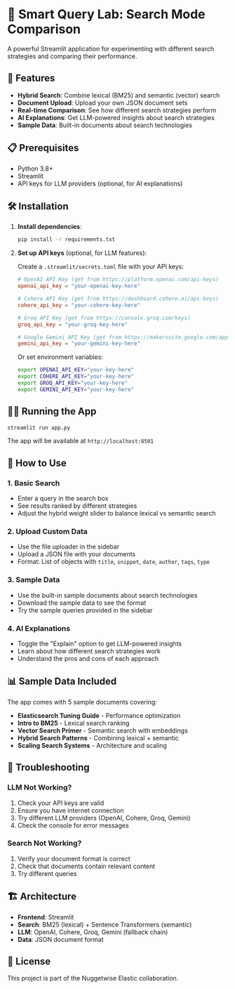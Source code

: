 # 🧪 Smart Query Lab: Search Mode Comparison

A powerful Streamlit application for experimenting with different search strategies and comparing their performance.

## 🚀 Features

- **Hybrid Search**: Combine lexical (BM25) and semantic (vector) search
- **Document Upload**: Upload your own JSON document sets
- **Real-time Comparison**: See how different search strategies perform
- **AI Explanations**: Get LLM-powered insights about search strategies
- **Sample Data**: Built-in documents about search technologies

## 📋 Prerequisites

- Python 3.8+
- Streamlit
- API keys for LLM providers (optional, for AI explanations)

## 🛠️ Installation

1. **Install dependencies**:
   ```bash
   pip install -r requirements.txt
   ```

2. **Set up API keys** (optional, for LLM features):
   
   Create a `.streamlit/secrets.toml` file with your API keys:
   ```toml
   # OpenAI API Key (get from https://platform.openai.com/api-keys)
   openai_api_key = "your-openai-key-here"
   
   # Cohere API Key (get from https://dashboard.cohere.ai/api-keys)
   cohere_api_key = "your-cohere-key-here"
   
   # Groq API Key (get from https://console.groq.com/keys)
   groq_api_key = "your-groq-key-here"
   
   # Google Gemini API Key (get from https://makersuite.google.com/app/apikey)
   gemini_api_key = "your-gemini-key-here"
   ```

   Or set environment variables:
   ```bash
   export OPENAI_API_KEY="your-key-here"
   export COHERE_API_KEY="your-key-here"
   export GROQ_API_KEY="your-key-here"
   export GEMINI_API_KEY="your-key-here"
   ```

## 🏃‍♂️ Running the App

```bash
streamlit run app.py
```

The app will be available at `http://localhost:8501`

## 🎯 How to Use

### 1. **Basic Search**
- Enter a query in the search box
- See results ranked by different strategies
- Adjust the hybrid weight slider to balance lexical vs semantic search

### 2. **Upload Custom Data**
- Use the file uploader in the sidebar
- Upload a JSON file with your documents
- Format: List of objects with `title`, `snippet`, `date`, `author`, `tags`, `type`

### 3. **Sample Data**
- Use the built-in sample documents about search technologies
- Download the sample data to see the format
- Try the sample queries provided in the sidebar

### 4. **AI Explanations**
- Toggle the "Explain" option to get LLM-powered insights
- Learn about how different search strategies work
- Understand the pros and cons of each approach

## 📊 Sample Data Included

The app comes with 5 sample documents covering:
- **Elasticsearch Tuning Guide** - Performance optimization
- **Intro to BM25** - Lexical search ranking
- **Vector Search Primer** - Semantic search with embeddings
- **Hybrid Search Patterns** - Combining lexical + semantic
- **Scaling Search Systems** - Architecture and scaling

## 🔧 Troubleshooting

### LLM Not Working?
1. Check your API keys are valid
2. Ensure you have internet connection
3. Try different LLM providers (OpenAI, Cohere, Groq, Gemini)
4. Check the console for error messages

### Search Not Working?
1. Verify your document format is correct
2. Check that documents contain relevant content
3. Try different queries

## 🏗️ Architecture

- **Frontend**: Streamlit
- **Search**: BM25 (lexical) + Sentence Transformers (semantic)
- **LLM**: OpenAI, Cohere, Groq, Gemini (fallback chain)
- **Data**: JSON document format

## 📝 License

This project is part of the Nuggetwise Elastic collaboration. 
